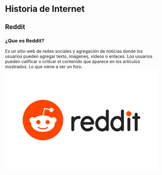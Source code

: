 # Historia de Internet
## Reddit
### ¿Que es Reddit?
Es un sitio web de redes sociales y agregación de noticias donde los usuarios pueden agregar texto, imágenes, videos o enlaces. Los usuarios pueden calificar o criticar el contenido que aparece en los artículos mostrados. Lo que viene a ser un foro.
![Reddit](https://github.com/kuromazin/SMX2M8UF1A1HistoriaWeb2005RedditIkerAmador/blob/main/Reddit-Logo.wine.png)
